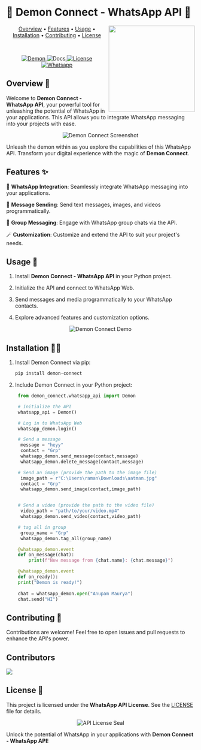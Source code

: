 # 🌟 Demon Connect - WhatsApp API 🌟

<img align='right' src="https://github.com/anupammaurya6767/Demon_connect/blob/main/main.png" width="230">

<p align="center">
  <a href="#Overview">Overview</a> •
  <a href="#Features">Features</a> •
  <a href="#Usage">Usage</a> •
  <a href="#Installation">Installation</a> •
  <a href="#Contributing">Contributing</a> •
  <a href="#License">License</a>
</p>
<br/>
<p align="center">
<a href="https://pypi.org/project/demon-connect/">
  <img src="https://img.shields.io/badge/demon-connect?logo=pypi&logoColor=blue&label=demon-connect&labelColor=white&color=black" alt="Demon" />
</a>
<img src="https://readthedocs.org/projects/demon_connect/badge/?version=latest" alt="Docs" ><a href="https://demon-connect.readthedocs.io/" /></img>
<img src="https://img.shields.io/github/license/anupammaurya6767/Demon_connect" alt="License" ><a href="#" /></img>
<a href="https://chat.whatsapp.com/FGV7ef4d9tNGtfN8HDvbim"><img src="https://badges.aleen42.com/src/whatsapp.svg" alt="Whatsapp" /></a>
</p>

## Overview 👹

Welcome to **Demon Connect - WhatsApp API**, your powerful tool for unleashing the potential of WhatsApp in your applications. This API allows you to integrate WhatsApp messaging into your projects with ease.

<p align="center">
  <img src="https://github.com/anupammaurya6767/Demon_connect/blob/main/sc1.jpeg" alt="Demon Connect Screenshot">
</p>

Unleash the demon within as you explore the capabilities of this WhatsApp API. Transform your digital experience with the magic of **Demon Connect**.

## Features ✨

📲 **WhatsApp Integration**: Seamlessly integrate WhatsApp messaging into your applications.

📩 **Message Sending**: Send text messages, images, and videos programmatically.

🚀 **Group Messaging**: Engage with WhatsApp group chats via the API.

🪄 **Customization**: Customize and extend the API to suit your project's needs.

## Usage 📱

1. Install **Demon Connect - WhatsApp API** in your Python project.

2. Initialize the API and connect to WhatsApp Web.

3. Send messages and media programmatically to your WhatsApp contacts.

4. Explore advanced features and customization options.

<p align="center">
  <img src="https://github.com/anupammaurya6767/Demon_connect/blob/main/sc2.jpeg" alt="Demon Connect Demo">
</p>

## Installation 🧙‍♂️

1. Install Demon Connect via pip:
   ```bash
   pip install demon-connect
   ```

2. Include Demon Connect in your Python project:
   ```python
    from demon_connect.whatsapp_api import Demon

    # Initialize the API
    whatsapp_api = Demon()

    # Log in to WhatsApp Web
    whatsapp_demon.login()

    # Send a message
     message = "heyy"
     contact = "Grp"
     whatsapp_demon.send_message(contact,message)
     whatsapp_demon.delete_message(contact,message)

    # Send an image (provide the path to the image file)
     image_path = r"C:\Users\raman\Downloads\aatman.jpg"
     contact = "Grp"
     whatsapp_demon.send_image(contact,image_path)


    # Send a video (provide the path to the video file)
     video_path = "path/to/your/video.mp4"
     whatsapp_demon.send_video(contact,video_path)

    # tag all in group
     group_name = "Grp"
     whatsapp_demon.tag_all(group_name)

    @whatsapp_demon.event
    def on_message(chat):
        print(f"New message from {chat.name}: {chat.message}")

    @whatsapp_demon.event
    def on_ready():
    print("Demon is ready!")
  
    chat = whatsapp_demon.open("Anupam Maurya")
    chat.send("HI")

   ```

## Contributing 🌟

Contributions are welcome! Feel free to open issues and pull requests to enhance the API's power.

## Contributors

<!-- ALL-CONTRIBUTORS-LIST:START - Do not remove or modify this section -->
<!-- prettier-ignore-start -->
<!-- markdownlint-disable -->

<!-- markdownlint-restore -->
<!-- prettier-ignore-end -->

<!-- ALL-CONTRIBUTORS-LIST:END -->
<a href="https://github.com/anupammaurya6767/Demon_connect/graphs/contributors">
  <img src="https://contrib.rocks/image?repo=anupammaurya6767/Demon_connect" />
</a>

## License 📜

This project is licensed under the **WhatsApp API License**. See the [LICENSE](LICENSE) file for details.

<p align="center">
  <img src="https://github.com/anupammaurya6767/Demon_connect/blob/main/image.png" alt="API License Seal">
</p>

Unlock the potential of WhatsApp in your applications with **Demon Connect - WhatsApp API**!
